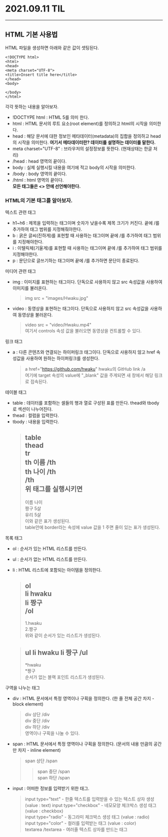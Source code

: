 2021.09.11 TIL
===
---
## HTML 기본 사용법
HTML 파일을 생성하면 아래와 같은 값이 셋팅된다.  

    <!DOCTYPE html>
    <html>
    <head>
    <meta charset="UTF-8">
    <title>Insert title here</title>
    </head>
    <body>
    
    </body>
    </html>
 각각 뜻하는 내용을 알아보자.  
- !DOCTYPE html : HTML 5를 의미 한다.
- html : HTML 문서의 루트 요소(root element)를 정의하고 html의 시작을 의미한다.
- head : 해당 문서에 대한 정보인 메타데이터(metadata)의 집합을 정의하고 head의 시작을 의미한다.
**여기서 메타데이터란? 데이터를 설명하는 데이터를 말한다.**
- meta charset="UTF-8" : 브라우저의 설정정보를 뜻한다. (현재상태는 한글 처리)
- /head : head 영역의 끝이다.
- body : 실제 실행시킬 내용을 여기에 적고 body의 시작을 의미한다.
- /body : body 영역의 끝이다.
- /html : html 영역의 끝이다.  
**모든 태그들은 <> 안에 선언해야한다.**
  
### HTML의 기본 태그를 알아보자.
텍스트 관련 태그
- h1~h6 : 제목을 입력하는 태그이며 숫자가 낮을수록 제목 크기가 커진다. 끝에 /를 추가하여 태그 범위를 지정해줘야한다.
- b : 굵은 글씨(진하게)를 표현할 때 사용하는 태그이며 끝에 /를 추가하여 태그 범위를 지정해야한다.
- i : 이텔릭체(기울게)를 표현할 때 사용하는 태그이며 끝에 /를 추가하여 태그 범위를 지정해야한다.
- p : 문단으로 글쓰기하는 태그이며 끝에 /를 추가하면 문단이 종료된다.
  
미디어 관련 태그
- img : 이미지를 표현하는 태그이다. 단독으로 사용하지 않고 src 속성값을 사용하여 이미지를 불러온다.  
    >img src = "images/Hwaku.jpg"
- video : 동영상을 표현하는 태그이다. 단독으로 사용하지 않고 src 속성값을 사용하여 동영상을 불러온다.
    >video src = "video/Hwaku.mp4"  
    >여기서 controls 속성 값을 불러오면 동영상을 컨트롤할 수 있다.  
  
링크 태그
- a : 다른 콘텐츠와 연결되는 하이퍼링크 태그이다. 단독으로 사용하지 않고 href 속성값을 사용하여 원하는 하이퍼링크를 생성한다.
    >a href="https://github.com/hwaku" hwaku의 GitHub link /a  
    > 여기에 target 속성의 value에 "_blank" 값을 주게되면 새 창에서 해당 링크로 접속된다.  
  
테이블 태그
- table : 데이터를 포함하는 셀들의 행과 열로 구성된 표를 만든다. thead와 tbody로 섹션이 나누어진다.
- thead : 컬럼을 입력한다.
- tbody : 내용을 입력한다.
    >table  
    > thead  
    > tr  
    > th 이름 /th  
    > th 나이 /th  
    > /th  
    > 위 태그를 실행시키면  
    > ---
    > 이름 나이  
    > 짱구 5살  
    > 유리 5살  
    > 이와 같은 표가 생성된다.  
    > table안에 border라는 속성에 value 값을 1 주면 줄이 있는 표가 생성된다.
  
목록 태그
- ol : 순서가 있는 HTML 리스트를 만든다.
- ul : 순서가 없는 HTML 리스트를 만든다.
- li : HTML 리스트에 포함되는 아이템을 정의한다.
    >ol  
    > li hwaku  
    > li 짱구  
    > /ol
    > ---
    >1.hwaku  
    >2.짱구    
    > 위와 같이 순서가 있는 리스트가 생성된다.  
  
    >ul
    > li hwaku
    > li 짱구
    > /ul
    > ---
    > *hwaku  
    > *짱구  
    > 순서가 없는 블랙 포인트 리스트가 생성된다.  
  
구역을 나누는 태그
- div : HTML 문서에서 특정 영역이나 구획을 정의한다. (한 줄 전체 공간 차지 - block element)  
    >div 상단 /div  
    > div 중단 /div  
    > div 하단 /div  
    > 영역이나 구획을 나눌 수 있다.  
  
- span : HTML 문서에서 특정 영역이나 구획을 정의한다. (문서의 내용 만큼의 공간만 차지 - inline element)  
    >span 상단 /span  
    > >span 중단 /span  
    > >span 하단 /span  
  
- input : 어떠한 정보를 입력받기 위한 태그.
    > input type="text"  - 한줄 텍스트를 입력받을 수 있는 텍스트 상자 생성 (value : text)
    > input type="checkbox"  - 네모모양 체크박스 생성 태그 (value : checkbox)  
    > input type="radio"  - 동그라미 체크박스 생성 태그 (value : radio)  
    > input type="color"  - 컬러를 입력받는 태그 (value : color)  
    > textarea /textarea - 여러줄 텍스트 상자를 만드는 태그
